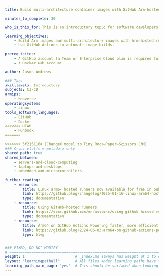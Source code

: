 ```yaml
---
title: Build multi-architecture container images with GitHub Arm-hosted runners

minutes_to_complete: 30

who_is_this_for: This is an introductory topic for software developers who want to learn how to use Arm-hosted runners for GitHub Actions jobs. 

learning_objectives:
    - Build Arm images and multi-architecture images with Arm-hosted runners.
    - Use GitHub Actions to automate image builds.

prerequisites:
    - A GitHub account (a Team or Enterprise Cloud plan is required for private repositories).
    - A Docker Hub account.

author: Jason Andrews

### Tags
skilllevels: Introductory
subjects: CI-CD
armips:
    - Neoverse
operatingsystems:
    - Linux
tools_software_languages:
    - GitHub
    - Docker
<<<<<<< HEAD
    - Runbook
=======

>>>>>>> 5f2151168 (Changed model to Tiny Rock–Paper–Scissors CNN)
### Cross-platform metadata only
shared_path: true
shared_between:
    - servers-and-cloud-computing
    - laptops-and-desktops
    - embedded-and-microcontrollers

further_reading:
    - resource:
        title: Linux arm64 hosted runners now available for free in public repositories
        link: https://github.blog/changelog/2025-01-16-linux-arm64-hosted-runners-now-available-for-free-in-public-repositories-public-preview/
        type: documentation
    - resource:
        title: Using GitHub-hosted runners
        link: https://docs.github.com/en/actions/using-github-hosted-runners
        type: documentation
    - resource:
        title: Arm64 on GitHub Actions Powering faster, more efficient build systems
        link: https://github.blog/2024-06-03-arm64-on-github-actions-powering-faster-more-efficient-build-systems/
        type: blog


### FIXED, DO NOT MODIFY
# ================================================================================
weight: 1                       # _index.md always has weight of 1 to order correctly
layout: "learningpathall"       # All files under learning paths have this same wrapper
learning_path_main_page: "yes"  # This should be surfaced when looking for related content. Only set for _index.md of learning path content.
---
```

